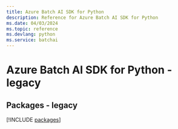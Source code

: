 ```yaml
---
title: Azure Batch AI SDK for Python
description: Reference for Azure Batch AI SDK for Python
ms.date: 04/03/2024
ms.topic: reference
ms.devlang: python
ms.service: batchai
---
```

# Azure Batch AI SDK for Python - legacy
## Packages - legacy
[!INCLUDE [packages](batch-ai-index.md)]